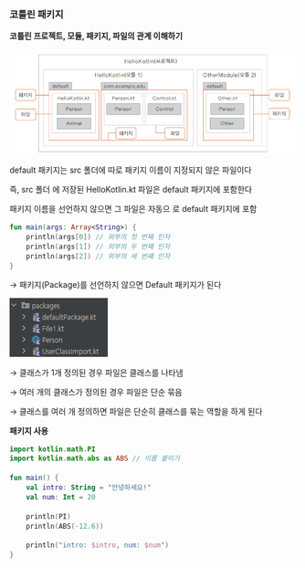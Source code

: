 ### 코틀린 패키지

**코틀린 프로젝트, 모듈, 패키지, 파일의 관계 이해하기**

<img src="./static/Untitled%20(1).png" alt="01">

default 패키지는 src 폴더에 따로 패키지 이름이 지정되지 않은 파일이다

즉, src 폴더 에 저장된 HelloKotlin.kt 파일은 default 패키지에 포함한다

패키지 이름을 선언하지 않으면 그 파일은 자동으 로 default 패키지에 포함

```kotlin
fun main(args: Array<String>) {
    println(args[0]) // 외부의 첫 번째 인자
    println(args[1]) // 외부의 두 번째 인자
    println(args[2]) // 외부의 세 번째 인자
}
```

→ 패키지(Package)를 선언하지 않으면 Default 패키지가 된다

<img src="./static/Untitled%20(2).png" alt="02">

→ 클래스가 1개 정의된 경우 파일은 클래스를 나타냄

→ 여러 개의 클래스가 정의된 경우 파일은 단순 묶음

→ 클래스를 여러 개 정의하면 파일은 단순히 클래스를 묶는 역할을 하게 된다

**패키지 사용**

```kotlin
import kotlin.math.PI
import kotlin.math.abs as ABS // 이름 붙이기

fun main() {
    val intro: String = "안녕하세요!"
    val num: Int = 20

    println(PI)
    println(ABS(-12.6))

    println("intro: $intro, num: $num")
}
```